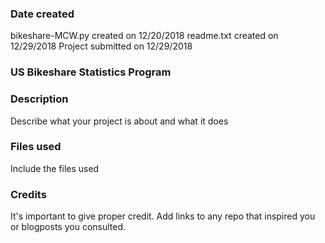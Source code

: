 ### Date created
bikeshare-MCW.py created on 12/20/2018
readme.txt created on 12/29/2018
Project submitted on 12/29/2018

### US Bikeshare Statistics Program

### Description
Describe what your project is about and what it does

### Files used
Include the files used

### Credits
It's important to give proper credit. Add links to any repo that inspired you or blogposts you consulted.
